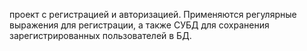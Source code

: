 проект с регистрацией и авторизацией. Применяются регулярные выражения для регистрации, а также СУБД для сохранения зарегистрированных пользователей в БД.